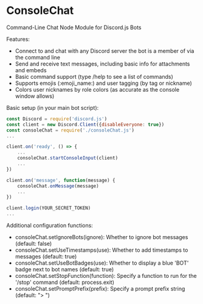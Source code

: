 # ConsoleChat
Command-Line Chat Node Module for Discord.js Bots

Features:
* Connect to and chat with any Discord server the bot is a member of via the command line
* Send and receive text messages, including basic info for attachments and embeds
* Basic command support (type /help to see a list of commands)
* Supports emojis (:emoji_name:) and user tagging (by tag or nickname)
* Colors user nicknames by role colors (as accurate as the console window allows)

Basic setup (in your main bot script):
```javascript
const Discord = require('discord.js')
const client = new Discord.Client({disableEveryone: true})
const consoleChat = require('./consoleChat.js')
...

client.on('ready', () => {
    ...
    consoleChat.startConsoleInput(client)
    ...
})

client.on('message', function(message) {
    consoleChat.onMessage(message)
    ...
})

client.login(YOUR_SECRET_TOKEN)
...
```

Additional configuration functions:
* consoleChat.setIgnoreBots(ignore): Whether to ignore bot messages (default: false)
* consoleChat.setUseTimestamps(use): Whether to add timestamps to messages (default: true)
* consoleChat.setUseBotBadges(use): Whether to display a blue 'BOT' badge next to bot names (default: true)
* consoleChat.setStopFunction(function): Specify a function to run for the '/stop' command (default: process.exit)
* consoleChat.setPromptPrefix(prefix): Specify a prompt prefix string (default: "> ")
